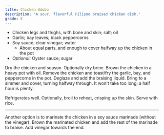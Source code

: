 ```yaml
---
title: Chicken Adobo
description: "A sour, flavorful Filipno braised chicken dish."
grade: E
---
```


- Chicken legs and thighs, with bone and skin; salt; oil
- Garlic; bay leaves; black peppercorns
- Soy sauce; clear vinegar; water
    - About equal parts, and enough to cover halfway up the chicken in the pot
- *Optional:* Oyster sauce; sugar

Dry the chicken and season. Optionally dry brine. Brown the chicken in a heavy pot with oil. Remove the chicken and toast/fry the garlic, bay, and peppercorns in the pot. Deglaze and add the braising liquid. Bring to a simmer and cover, turning halfway through. It won't take too long; a half hour is plenty.

Refrigerates well. Optionally, broil to reheat, crisping up the skin. Serve with rice.

***

Another option is to marinate the chicken in a soy sauce marinade (without the vinegar). Brown the marinated chicken and add the rest of the marinade to braise. Add vinegar towards the end.
 


